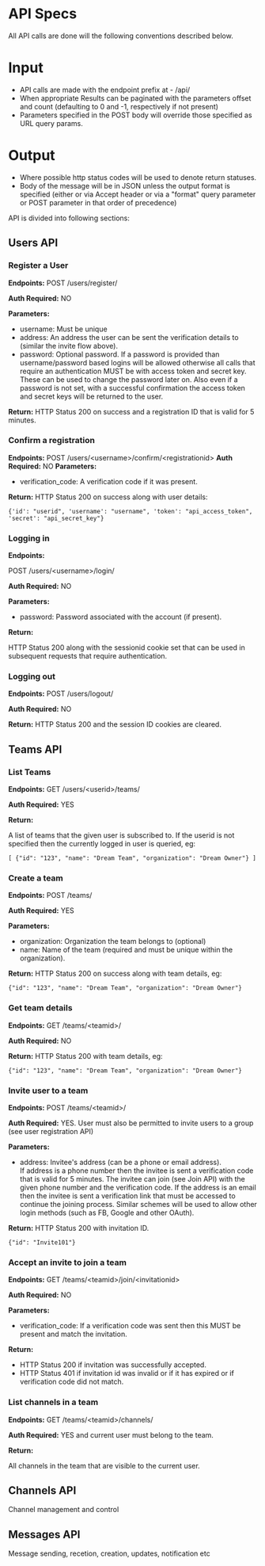 
# API Specs

All API calls are done will the following conventions described below.

Input
=====

* API calls are made with the endpoint prefix at - /api/
* When appropriate Results can be paginated with the parameters offset and count (defaulting to 0 and -1, respectively if not present)
* Parameters specified in the POST body will override those specified as URL query params.

Output
======
* Where possible http status codes will be used to denote return statuses.
* Body of the message will be in JSON unless the output format is specified
(either or via Accept header or via a "format" query parameter or POST
parameter in that order of precedence)

API is divided into following sections:

## Users API

### Register a User

**Endpoints:** POST /users/register/

**Auth Required:** NO

**Parameters:**
- username: Must be unique
- address: An address the user can be sent the verification details to (similar the invite flow above).
- password: Optional password.  If a password is provided than username/password based logins will be allowed otherwise all calls that require an authentication MUST be with access token and secret key.  These can be used to change the password later on.  Also even if a password is not set, with a successful confirmation the access token and secret keys will be returned to the user.
    
**Return:** HTTP Status 200 on success and a registration ID that is valid for 5 minutes.

### Confirm a registration

**Endpoints:** POST /users/&lt;username&gt;/confirm/&lt;registrationid&gt;
**Auth Required:** NO
**Parameters:**
- verification_code: A verification code if it was present.

**Return:**
HTTP Status 200 on success along with user details:
    
```
{'id': "userid", 'username': "username", 'token': "api_access_token", 'secret': "api_secret_key"}
```

### Logging in

**Endpoints:** 

POST /users/&lt;username&gt;/login/
    
**Auth Required:** NO

**Parameters:**
- password: Password associated with the account (if present).
    
**Return:**

HTTP Status 200 along with the sessionid cookie set that can be used in subsequent requests that require authentication.

### Logging out

**Endpoints:** POST /users/logout/
    
**Auth Required:** NO

**Return:**
HTTP Status 200 and the session ID cookies are cleared.

## Teams API

### List Teams

**Endpoints:** GET /users/&lt;userid&gt;/teams/
    
**Auth Required:** YES

**Return:**

A list of teams that the given user is subscribed to.  If the userid is not specified then the currently logged in user is queried, eg:

```
[ {"id": "123", "name": "Dream Team", "organization": "Dream Owner"} ]
```

### Create a team

**Endpoints:** POST /teams/
    
**Auth Required:** YES

**Parameters:**
- organization: Organization the team belongs to (optional)
- name: Name of the team (required and must be unique within the organization).
    
**Return:** HTTP Status 200 on success along with team details, eg:

```
{"id": "123", "name": "Dream Team", "organization": "Dream Owner"}
```

### Get team details

**Endpoints:** GET /teams/&lt;teamid&gt;/
    
**Auth Required:** NO

**Return:** HTTP Status 200 with team details, eg:

```
{"id": "123", "name": "Dream Team", "organization": "Dream Owner"}
```

### Invite user to a team

**Endpoints:** POST /teams/&lt;teamid&gt;/
    
**Auth Required:** YES.  User must also be permitted to invite users to a group (see user registration API)

**Parameters:**
- address: Invitee's address (can be a phone or email address).  
    If address is a phone number then the invitee is sent a verification code that is valid for 5 minutes.  The invitee can join (see Join API) with the given phone number and the verification code.
    If the address is an email then the invitee is sent a verification link that must be accessed to continue the joining process.
    Similar schemes will be used to allow other login methods (such as FB, Google and other OAuth).
    
**Return:** HTTP Status 200 with invitation ID.

```
{"id": "Invite101"}
```

### Accept an invite to join a team

**Endpoints:** GET /teams/&lt;teamid&gt;/join/&lt;invitationid&gt;
    
**Auth Required:** NO

**Parameters:**
- verification_code: If a verification code was sent then this MUST be present and match the invitation.
    
**Return:**
- HTTP Status 200 if invitation was successfully accepted.
- HTTP Status 401 if invitation id was invalid or if it has expired or if verification code did not match.

### List channels in a team

**Endpoints:** GET /teams/&lt;teamid&gt;/channels/
    
**Auth Required:** YES and current user must belong to the team.

**Return:**

All channels in the team that are visible to the current user.

## Channels API
Channel management and control

## Messages API
Message sending, recetion, creation, updates, notification etc

